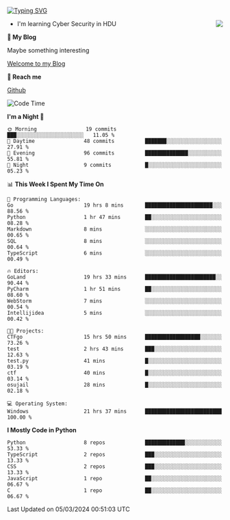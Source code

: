 [![Typing SVG](https://readme-typing-svg.herokuapp.com?font=Fira+Code&pause=1000&random=false&width=450&height=60&lines=Hello+%F0%9F%91%8B%F0%9F%8F%BB;I'm+JBNRZ)](https://git.io/typing-svg)

<a href="#">
  <img align="right" src="https://github-readme-stats.vercel.app/api?username=JBNRZ&show_icons=true&bg_color=15,f2f7fd,E0EAFC" />
</a>

- I'm learning Cyber Security in HDU

 **🌱 My Blog**

Maybe something interesting

[Welcome to my Blog](https://jbnrz.com.cn/)

 **💬 Reach me** 

[Github](https://github.com/JBNRZ)


<!--START_SECTION:waka-->
![Code Time](http://img.shields.io/badge/Code%20Time-360%20hrs%2039%20mins-blue)

**I'm a Night 🦉** 

```text
🌞 Morning                19 commits          ███░░░░░░░░░░░░░░░░░░░░░░   11.05 % 
🌆 Daytime                48 commits          ███████░░░░░░░░░░░░░░░░░░   27.91 % 
🌃 Evening                96 commits          ██████████████░░░░░░░░░░░   55.81 % 
🌙 Night                  9 commits           █░░░░░░░░░░░░░░░░░░░░░░░░   05.23 % 
```


📊 **This Week I Spent My Time On** 

```text
💬 Programming Languages: 
Go                       19 hrs 8 mins       ██████████████████████░░░   88.56 % 
Python                   1 hr 47 mins        ██░░░░░░░░░░░░░░░░░░░░░░░   08.28 % 
Markdown                 8 mins              ░░░░░░░░░░░░░░░░░░░░░░░░░   00.65 % 
SQL                      8 mins              ░░░░░░░░░░░░░░░░░░░░░░░░░   00.64 % 
TypeScript               6 mins              ░░░░░░░░░░░░░░░░░░░░░░░░░   00.49 % 

🔥 Editors: 
GoLand                   19 hrs 33 mins      ███████████████████████░░   90.44 % 
PyCharm                  1 hr 51 mins        ██░░░░░░░░░░░░░░░░░░░░░░░   08.60 % 
WebStorm                 7 mins              ░░░░░░░░░░░░░░░░░░░░░░░░░   00.54 % 
Intellijidea             5 mins              ░░░░░░░░░░░░░░░░░░░░░░░░░   00.42 % 

🐱‍💻 Projects: 
CTFgo                    15 hrs 50 mins      ██████████████████░░░░░░░   73.26 % 
test                     2 hrs 43 mins       ███░░░░░░░░░░░░░░░░░░░░░░   12.63 % 
test.py                  41 mins             █░░░░░░░░░░░░░░░░░░░░░░░░   03.19 % 
ctf                      40 mins             █░░░░░░░░░░░░░░░░░░░░░░░░   03.14 % 
osujail                  28 mins             █░░░░░░░░░░░░░░░░░░░░░░░░   02.18 % 

💻 Operating System: 
Windows                  21 hrs 37 mins      █████████████████████████   100.00 % 
```

**I Mostly Code in Python** 

```text
Python                   8 repos             █████████████░░░░░░░░░░░░   53.33 % 
TypeScript               2 repos             ███░░░░░░░░░░░░░░░░░░░░░░   13.33 % 
CSS                      2 repos             ███░░░░░░░░░░░░░░░░░░░░░░   13.33 % 
JavaScript               1 repo              ██░░░░░░░░░░░░░░░░░░░░░░░   06.67 % 
C                        1 repo              ██░░░░░░░░░░░░░░░░░░░░░░░   06.67 % 
```




 Last Updated on 05/03/2024 00:51:03 UTC
<!--END_SECTION:waka-->
